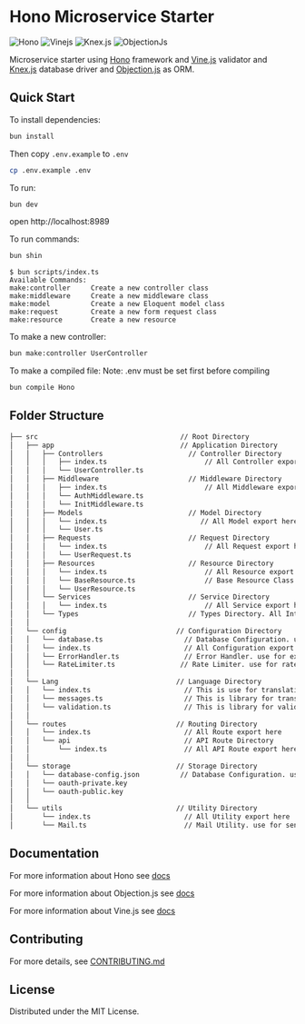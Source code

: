 # Hono Microservice Starter

![Hono](https://img.shields.io/badge/Hono-orange)
![Vinejs](https://img.shields.io/badge/Vine.js-8A2BE2)
![Knex.js](https://img.shields.io/badge/Knex.js-yellow)
![ObjectionJs](https://img.shields.io/badge/Objection.js-black)

Microservice starter using [Hono](https://hono.dev) framework and [Vine.js](https://vinejs.dev/docs/introduction) validator and [Knex.js](https://knexjs.org/) database driver and [Objection.js](https://vincit.github.io/objection.js/) as ORM.

## Quick Start

To install dependencies:

```sh
bun install
```

Then copy `.env.example` to `.env`

```sh
cp .env.example .env
```

To run:

```sh
bun dev
```

open http://localhost:8989

To run commands:

```sh
bun shin
```

```
$ bun scripts/index.ts
Available Commands:
make:controller     Create a new controller class
make:middleware     Create a new middleware class
make:model          Create a new Eloquent model class
make:request        Create a new form request class
make:resource       Create a new resource
```

To make a new controller:

```sh
bun make:controller UserController
```

To make a compiled file:
Note: .env must be set first before compiling

```sh
bun compile Hono
```

## Folder Structure

```sh
├── src                                   // Root Directory
│   ├── app                               // Application Directory
│   │   ├── Controllers                     // Controller Directory
│   │   │   ├── index.ts                        // All Controller export here. auto export using command
│   │   │   └── UserController.ts
│   │   ├── Middleware                      // Middleware Directory
│   │   │   ├── index.ts                        // All Middleware export here. auto export using command
│   │   │   └── AuthMiddleware.ts
│   │   │   └── InitMiddleware.ts
│   │   ├── Models                          // Model Directory
│   │   │   └── index.ts                       // All Model export here. auto export using command
│   │   │   └── User.ts
│   │   ├── Requests                        // Request Directory
│   │   │   └── index.ts                        // All Request export here. auto export using command
│   │   │   └── UserRequest.ts
│   │   ├── Resources                       // Resource Directory
│   │   │   └── index.ts                        // All Resource export here. auto export using command
│   │   │   └── BaseResource.ts                 // Base Resource Class. use for all resource class to parse data
│   │   │   └── UserResource.ts
│   │   └── Services                        // Service Directory
│   │   │   └── index.ts                        // All Service export here no command to make services
│   │   └── Types                           // Types Directory. All Interface is here
│   │
│   └── config                           // Configuration Directory
│   │   └── database.ts                    // Database Configuration. use for knex and objection setting
│   │   └── index.ts                       // All Configuration export here
│   │   └── ErrorHandler.ts                // Error Handler. use for exception error handling
│   │   └── RateLimiter.ts                // Rate Limiter. use for rate limiting
│   │
│   └── Lang                             // Language Directory
│   │   └── index.ts                       // This is use for translation eg: t("Hi :name, Welcome back", {name: "Hono"})
│   │   └── messages.ts                    // This is library for translation
│   │   └── validation.ts                  // This is library for validation
│   │
│   └── routes                           // Routing Directory
│   │   └── index.ts                       // All Route export here
│   │   └── api                            // API Route Directory
│   │       └── index.ts                   // All API Route export here
│   │
│   └── storage                          // Storage Directory
│   │   └── database-config.json          // Database Configuration. use for knex and objection connections
│   │   └── oauth-private.key
│   │   └── oauth-public.key
│   │
│   └── utils                            // Utility Directory
│       └── index.ts                       // All Utility export here
│       └── Mail.ts                        // Mail Utility. use for sending email

```

## Documentation

For more information about Hono see [docs](https://hono.dev/docs/)

For more information about Objection.js see [docs](https://vincit.github.io/objection.js/guide/getting-started.html)

For more information about Vine.js see [docs](https://vinejs.dev/docs/introduction)

## Contributing

For more details, see [CONTRIBUTING.md](CONTRIBUTING.md)

## License

Distributed under the MIT License.
